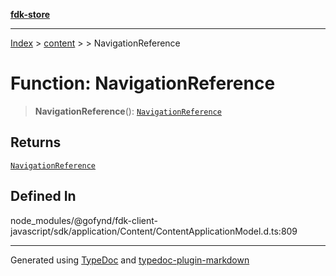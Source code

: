 [**fdk-store**](../../../README.md)
***

[Index](../../../API.md) > [content](../../README.md) > [<internal>](../README.md) > NavigationReference

# Function: NavigationReference

> **NavigationReference**(): [`NavigationReference`](../type-aliases/type-alias.NavigationReference.md)

## Returns

[`NavigationReference`](../type-aliases/type-alias.NavigationReference.md)

## Defined In

node\_modules/@gofynd/fdk-client-javascript/sdk/application/Content/ContentApplicationModel.d.ts:809

***
Generated using [TypeDoc](https://typedoc.org/) and [typedoc-plugin-markdown](https://www.npmjs.com/package/typedoc-plugin-markdown)
